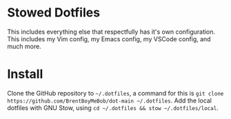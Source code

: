 # Stowed Dotfiles
This includes everything else that respectfully has it's own configuration. This includes my Vim config, my Emacs config, my VSCode config, and much more.

# Install
Clone the GitHub repository to `~/.dotfiles`, a command for this is `git clone https://github.com/BrentBoyMeBob/dot-main ~/.dotfiles`. Add the local dotfiles with GNU Stow, using `cd ~/.dotfiles && stow ~/.dotfiles/local`. 

